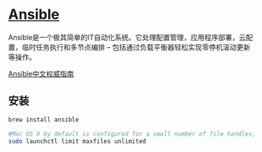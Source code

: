# [Ansible](https://github.com/ansible/ansible)

Ansible是一个极其简单的IT自动化系统。它处理配置管理，应用程序部署，云配置，临时任务执行和多节点编排 – 包括通过负载平衡器轻松实现零停机滚动更新等操作。

[Ansible中文权威指南](https://ansible-tran.readthedocs.io/en/latest/)

## 安装

```bash
brew install ansible

#Mac OS X by default is configured for a small number of file handles, so if you want to use 15 or more forks you’ll need to raise the ulimit bellow command. This command can also fix any “Too many open files” error.
sudo launchctl limit maxfiles unlimited
```
